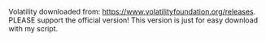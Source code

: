 Volatility downloaded from: https://www.volatilityfoundation.org/releases. PLEASE support the official version!
This version is just for easy download with my script.